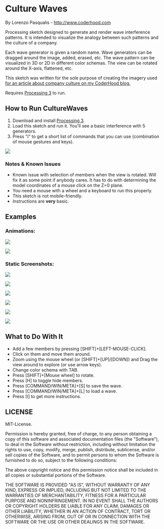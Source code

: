 # Culture Waves
By Lorenzo Pasqualis - http://www.coderhood.com

Processing sketch designed to generate and render wave interference patterns. It is intended to visualize the analogy between such patterns and the culture of a company.

Each wave generator is given a random name. Wave generators can be dragged around the image, added, erased, etc. The wave pattern can be visualized in 3D or 2D in different color schemas. The view can be rotated around the X-axis, flattened, etc.

This sketch was written for the sole purpose of creating the imagery used [for an article about company culture on my CoderHood blog.](https://www.coderhood.com/visualizing-company-culture-and-cultural-change/)

Requires [Processing 3](https://processing.org/download/) to run.

## How to Run CultureWaves
1. Download and install [Processing 3](https://processing.org/download/).
2. Load this sketch and run it. You'll see a basic interference with 5 generators.
3. Press "i" to get a short list of commands that you can use (combination of mouse gestures and keys).

![](imgs/instructions.png)

### Notes & Known Issues
- Known issue with selection of members when the view is rotated. Will fix it as some point if anybody cares. It has to do with determining the model coordinates of a mouse click on the Z=0 plane.
- You need a mouse with a wheel and a keyboard to run this properly.
- This sketch is not mobile-friendly.
- Instructions are **very** basic.

## Examples

### Animations:

![](imgs/ani1.gif)

![](imgs/ani2.gif)

### Static Screenshots:

![](imgs/BillAndJulie.png)

![](imgs/CleanGroup.png)

![](imgs/Turbolence.png)

![](imgs/bw.png)

![](imgs/info.png)

![](imgs/RedAndBlackNoDepth.png)


## What to Do With It

- Add a few members by pressing [SHIFT]+[LEFT-MOUSE-CLICK].
- Click on them and move them around.
- Zoom using the mouse wheel (or [SHIFT]+[UP]/[DOWN]) and Drag the view around to explore (or use arrow keys).
- Change color schema with TAB.
- Press [SHIFT]+[Mouse wheel] to rotate.
- Press [H] to toggle hide members.
- Press [COMMAND/WIN/META]+[S] to save the wave.
- Press [COMMAND/WIN/META]+[L] to load a wave.
- Press [I] to get more instructions.


## LICENSE

MIT-License.

Permission is hereby granted, free of charge, to any person obtaining
a copy of this software and associated documentation files (the
"Software"), to deal in the Software without restriction, including
without limitation the rights to use, copy, modify, merge, publish,
distribute, sublicense, and/or sell copies of the Software, and to
permit persons to whom the Software is furnished to do so, subject to
the following conditions:

The above copyright notice and this permission notice shall be
included in all copies or substantial portions of the Software.

THE SOFTWARE IS PROVIDED "AS IS", WITHOUT WARRANTY OF ANY KIND,
EXPRESS OR IMPLIED, INCLUDING BUT NOT LIMITED TO THE WARRANTIES OF
MERCHANTABILITY, FITNESS FOR A PARTICULAR PURPOSE AND
NONINFRINGEMENT. IN NO EVENT SHALL THE AUTHORS OR COPYRIGHT HOLDERS BE
LIABLE FOR ANY CLAIM, DAMAGES OR OTHER LIABILITY, WHETHER IN AN ACTION
OF CONTRACT, TORT OR OTHERWISE, ARISING FROM, OUT OF OR IN CONNECTION
WITH THE SOFTWARE OR THE USE OR OTHER DEALINGS IN THE SOFTWARE.
